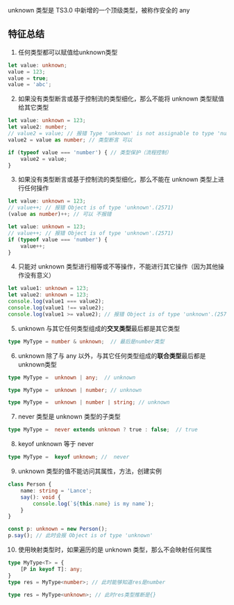 unknown 类型是 TS3.0 中新增的一个顶级类型，被称作安全的 any
## 特征总结

1. 任何类型都可以赋值给unknown类型
```typescript
let value: unknown;
value = 123;
value = true;
value = 'abc';
```

2. 如果没有类型断言或基于控制流的类型细化，那么不能将 unknown 类型赋值给其它类型
```typescript
let value: unknown = 123;
let value2: number;
// value2 = value; // 报错 Type 'unknown' is not assignable to type 'number'.(2322)
value2 = value as number; // 类型断言 可以

if (typeof value === 'number') { // 类型保护（流程控制）
    value2 = value;
}
```

3. 如果没有类型断言或基于控制流的类型细化，那么不能在 unknown 类型上进行任何操作
```typescript
let value: unknown = 123;
// value++; // 报错 Object is of type 'unknown'.(2571)
(value as number)++; // 可以 不报错
```
```typescript
let value: unknown = 123;
// value++; // 报错 Object is of type 'unknown'.(2571)
if (typeof value === 'number') {
    value++;
}
```

4. 只能对 unknown 类型进行相等或不等操作，不能进行其它操作（因为其他操作没有意义）
```typescript
let value1: unknown = 123;
let value2: unknown = 123;
console.log(value1 === value2);
console.log(value1 !== value2);
console.log(value1 >= value2); // 报错 Object is of type 'unknown'.(2571)
```

5. unknown 与其它任何类型组成的**交叉类型**最后都是其它类型
```typescript
type MyType = number & unknown;  // 最后是number类型
```

6. unknown 除了与 any 以外，与其它任何类型组成的**联合类型**最后都是unknown类型
```typescript
type MyType =  unknown | any;  // unknown

type MyType =  unknown | number; // unknown

type MyType =  unknown | number | string; // unknown
```

7. never 类型是 unknown 类型的子类型
```typescript
type MyType =  never extends unknown ? true : false;  // true
```

8. keyof unknown 等于 never
```typescript
type MyType =  keyof unknown; //  never
```

9. unknown 类型的值不能访问其属性，方法，创建实例
```typescript
class Person {
    name: string = 'Lance';
    say(): void {
        console.log(`${this.name} is my name`);
    }
}

const p: unknown = new Person();
p.say(); // 此时会报 Object is of type 'unknown'
```

10. 使用映射类型时，如果遍历的是 unknown 类型，那么不会映射任何属性
```typescript
type MyType<T> = {
    [P in keyof T]: any;
}
type res = MyType<number>; // 此时能够知道res是number

type res = MyType<unknown>; // 此时res类型推断是{}
```

